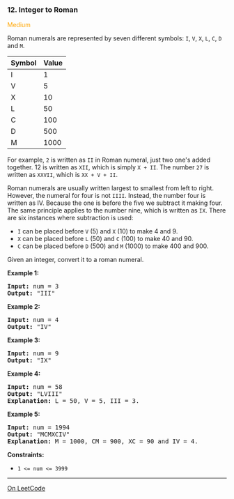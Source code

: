 ### 12. Integer to Roman

<span style="color:orange">Medium</span>

Roman numerals are represented by seven different symbols: 
`I`, `V`, `X`, `L`, `C`, `D` and `M`.

Symbol | Value
-------|------
   I   |   1
   V   |   5
   X   |   10
   L   |   50
   C   |   100
   D   |   500
   M   |   1000

For example, `2` is written as `II` in Roman numeral, 
just two one's added together. 12 is written as `XII`, 
which is simply `X + II`. 
The number `27` is written as `XXVII`, 
which is `XX + V + II`.

Roman numerals are usually written largest to smallest from 
left to right. However, the numeral for four is not `IIII`. 
Instead, the number four is written as IV. Because the one 
is before the five we subtract it making four. 
The same principle applies to the number nine, 
which is written as `IX`. There are six instances 
where subtraction is used:

* `I` can be placed before `V` (5) and `X` (10) to make 4 and 9.
* `X` can be placed before `L` (50) and `C` (100) to make 40 and 90.
* `C` can be placed before `D` (500) and `M` (1000) to make 400 and 900.

Given an integer, convert it to a roman numeral.

__Example 1:__

<pre>
<b>Input:</b> num = 3
<b>Output:</b> "III"
</pre>

__Example 2:__
<pre>
<b>Input:</b> num = 4
<b>Output:</b> "IV"
</pre>

__Example 3:__
<pre>
<b>Input:</b> num = 9
<b>Output:</b> "IX"
</pre>

__Example 4:__
<pre>
<b>Input:</b> num = 58
<b>Output:</b> "LVIII"
<b>Explanation:</b> L = 50, V = 5, III = 3.
</pre>

__Example 5:__
<pre>
<b>Input:</b> num = 1994
<b>Output:</b> "MCMXCIV"
<b>Explanation:</b> M = 1000, CM = 900, XC = 90 and IV = 4.
</pre>

__Constraints:__
* `1 <= num <= 3999`

---

[On LeetCode](https://leetcode.com/problems/integer-to-roman/)
